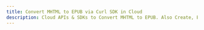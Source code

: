 ---title: Convert MHTML to EPUB via Curl SDK in Clouddescription: Cloud APIs & SDKs to Convert MHTML to EPUB. Also Create, Edit & Render Microsoft Word & OpenOffice documents in the Cloud.---